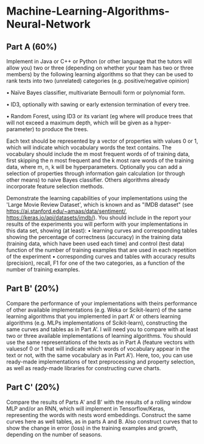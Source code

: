 # Machine-Learning-Algorithms-Neural-Network

## Part A (60%)
Implement in Java or C++ or Python (or other language that
the tutors will allow you) two or three (depending on
whether your team has two or three members) by the following learning algorithms so that they can be used to rank texts
into two (unrelated) categories (e.g. positive/negative opinion)

• Naïve Bayes classifier, multivariate Bernoulli form or
  polynomial form.

• ID3, optionally with sawing or early extension termination
  of every tree.

• Random Forest, using ID3 or its variant (eg where will produce trees that will not exceed a maximum depth, which will be given as a hyper-parameter) to produce the trees.


Each text should be represented by a vector of properties with values
0 or 1, which will indicate which vocabulary words the text contains.
The vocabulary should include the m most frequent words of
of training data, first skipping the n most frequent and the k most
rare words of the training data, where m, n, k will be hyperparameters. Optionally you can add a selection of properties
through information gain calculation (or through other means) to
naive Bayes classifier. Others
algorithms already incorporate feature selection methods.

Demonstrate the learning capabilities of your implementations using
the 'Large Movie Review Dataset', which is known
and as "IMDB dataset" (see https://ai.stanford.edu/~amaas/data/sentiment/,
https://keras.io/api/datasets/imdb/). You should include in the report
your results of the experiments you will perform with your implementations
in this data set, showing (at least):
• learning curves and corresponding tables showing the
  percentage of correctness (accuracy) in the training data (training 
  data, which have been used each time) and control (test data)
  function of the number of training examples that
  are used in each repetition of the experiment
• corresponding curves and tables with accuracy results
  (precision), recall, F1 for one of the two categories,
  as a function of the number of training examples.

## Part B' (20%)
Compare the performance of your implementations with theirs
performance of other available implementations (e.g. Weka or Scikit-learn)
of the same learning algorithms that you implemented in part A' or others
learning algorithms (e.g. MLPs implementations of Scikit-learn),
constructing the same curves and tables as in Part A'. I will
need you to compare with at least two or three available implementations of learning algorithms.
You should use the same representations of the texts as in
Part A (feature vectors with values ​​of 0 or 1 that will indicate which words
of vocabulary appear in the text or not, with the same vocabulary as in
Part A'). Here, too, you can use ready-made implementations of text preprocessing and property selection, as well as ready-made
libraries for constructing curve charts.

## Part C' (20%)
Compare the results of Parts A' and B' with the
results of a rolling window MLP and/or an RNN, which will
implement in Tensorflow/Keras, representing the words with nests
word embeddings. Construct the same curves here as well
tables, as in parts A and B. Also construct curves that to
show the change in error (loss) in the training examples
and growth, depending on the number of seasons.
